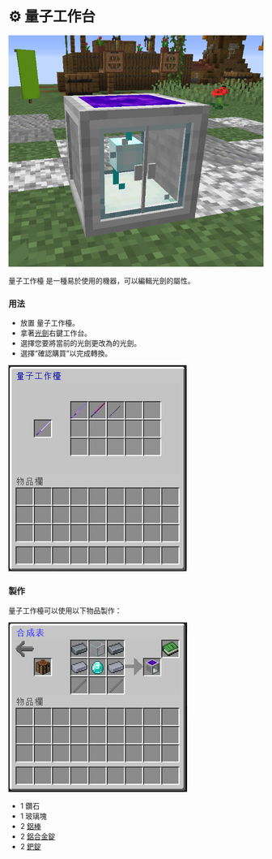 # ⚙ 量子工作台



![](<../.gitbook/assets/image (48).png>)

量子工作檯 是一種易於使用的機器，可以編輯光劍的屬性。

### 用法

* 放置 量子工作檯。
* 拿著[光劍](Lightsaber.md)右鍵工作台。
* 選擇您要將當前的光劍更改為的光劍。
* 選擇“確認購買”以完成轉換。

![](<../.gitbook/assets/image (49).png>)

### 製作

量子工作檯可以使用以下物品製作：

![](<../.gitbook/assets/image (50).png>)

* 1 鑽石
* 1 玻璃塊
* 2 [鋁棒](Aluminium-Rod.md)
* 2 [鋁合金錠](aluminium-alloy-ingot.md)
* 2 [鈀錠](Palladium-Ingot.md)
